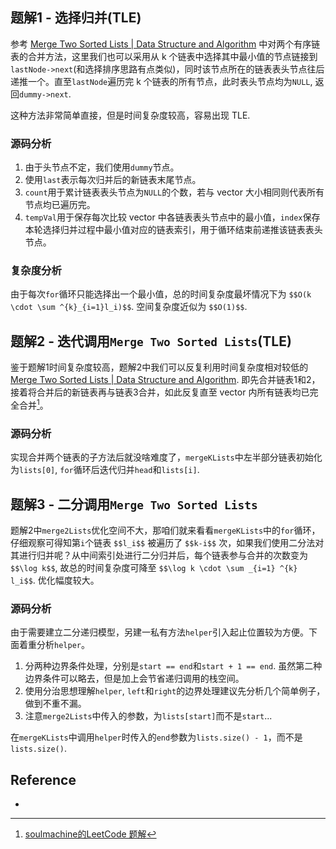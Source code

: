 ## 题解1 - 选择归并(TLE) <i class="fa fa-thumbs-o-down"></i>

参考 [Merge Two Sorted Lists | Data Structure and Algorithm](http://algorithm.yuanbin.me/zh-hans/linked_list/merge_two_sorted_lists.html) 中对两个有序链表的合并方法，这里我们也可以采用从 k 个链表中选择其中最小值的节点链接到`lastNode->next`(和选择排序思路有点类似)，同时该节点所在的链表表头节点往后递推一个。直至`lastNode`遍历完 k 个链表的所有节点，此时表头节点均为`NULL`, 返回`dummy->next`.

这种方法非常简单直接，但是时间复杂度较高，容易出现 TLE.  

### 源码分析

1. 由于头节点不定，我们使用`dummy`节点。
2. 使用`last`表示每次归并后的新链表末尾节点。
3. `count`用于累计链表表头节点为`NULL`的个数，若与 vector 大小相同则代表所有节点均已遍历完。
4. `tempVal`用于保存每次比较 vector 中各链表表头节点中的最小值，`index`保存本轮选择归并过程中最小值对应的链表索引，用于循环结束前递推该链表表头节点。

### 复杂度分析

由于每次`for`循环只能选择出一个最小值，总的时间复杂度最坏情况下为 `$$O(k \cdot \sum ^{k}_{i=1}l_i)$$`. 空间复杂度近似为 `$$O(1)$$`.

## 题解2 - 迭代调用`Merge Two Sorted Lists`(TLE) <i class="fa fa-thumbs-o-down"></i>

鉴于题解1时间复杂度较高，题解2中我们可以反复利用时间复杂度相对较低的 [Merge Two Sorted Lists | Data Structure and Algorithm](http://algorithm.yuanbin.me/zh-hans/linked_list/merge_two_sorted_lists.html). 即先合并链表1和2，接着将合并后的新链表再与链表3合并，如此反复直至 vector 内所有链表均已完全合并[^soulmachine]。  

### 源码分析

实现合并两个链表的子方法后就没啥难度了，`mergeKLists`中左半部分链表初始化为`lists[0]`, `for`循环后迭代归并`head`和`lists[i]`.  

## 题解3 - 二分调用`Merge Two Sorted Lists`

题解2中`merge2Lists`优化空间不大，那咱们就来看看`mergeKLists`中的`for`循环，仔细观察可得知第`i`个链表 `$$l_i$$` 被遍历了 `$$k-i$$` 次，如果我们使用二分法对其进行归并呢？从中间索引处进行二分归并后，每个链表参与合并的次数变为 `$$\log k$$`, 故总的时间复杂度可降至 `$$\log k \cdot \sum _{i=1} ^{k} l_i$$`. 优化幅度较大。  

### 源码分析

由于需要建立二分递归模型，另建一私有方法`helper`引入起止位置较为方便。下面着重分析`helper`。

1. 分两种边界条件处理，分别是`start == end`和`start + 1 == end`. 虽然第二种边界条件可以略去，但是加上会节省递归调用的栈空间。
2. 使用分治思想理解`helper`, `left`和`right`的边界处理建议先分析几个简单例子，做到不重不漏。
3. 注意`merge2Lists`中传入的参数，为`lists[start]`而不是`start`...

在`mergeKLists`中调用`helper`时传入的`end`参数为`lists.size() - 1`，而不是`lists.size()`.  


## Reference

- [^soulmachine]: [soulmachine的LeetCode 题解](https://raw.githubusercontent.com/billryan/algorithm-exercise/master/shared-files/docs/leetcode-cpp.pdf)

